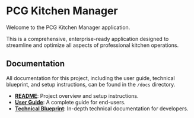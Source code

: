 # PCG Kitchen Manager

Welcome to the PCG Kitchen Manager application.

This is a comprehensive, enterprise-ready application designed to streamline and optimize all aspects of professional kitchen operations.

## Documentation

All documentation for this project, including the user guide, technical blueprint, and setup instructions, can be found in the `/docs` directory.

- **[README](/docs/README.md)**: Project overview and setup instructions.
- **[User Guide](/docs/userguide.md)**: A complete guide for end-users.
- **[Technical Blueprint](/docs/blueprint.md)**: In-depth technical documentation for developers.
